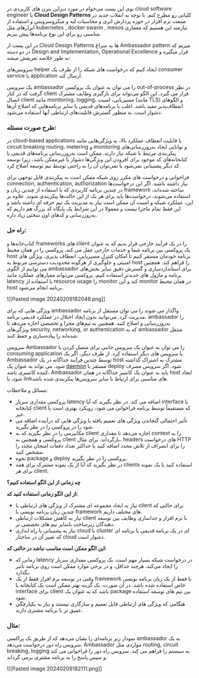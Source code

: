 توی این پست می‌خوام در مورد دیزاین پترن های کاربردی در cloud software engineer یا **Cloud Design Patterns** کلیاتی رو مطرح کنم. با توجه به انقلاب جدید در صنعت نرم افزار در حوزه پردازش ابری و محاسبات لبه و میکروسرویس و استفاده از ابزارهای مثل kubernetes , docker swarm , mesos نیازمند این هستیم که معماری مناسبی رو برای این نوع برنامه‌ها پیش ببریم.

در این پست از Cloud Design Patterns ها به سراغ Ambassador pattern میریم که در دو دسته Design and Implementation, Operational Excellence قرار میگیره و به طور خلاصه تعریفش میشه:

  
سرویس‌های helper ایجاد کنیم که درخواست های شبکه را از طرف یک consumer service یا application ارسال کند.

  

یک سرویس ambassador را می توان به عنوان یک پروکسی out-of-process در نظر گرفت که در کنار client قرار می گیرد. این الگو می‌تواند برای بارگیری وظایف مشترک اتصال client مانند monitoring، logging، مسیریابی، امنیت (مانند TLS) و الگوهای انعطاف‌پذیر مفید باشد. اغلب با برنامه‌های قدیمی یا سایر برنامه‌هایی که اصلاح آن‌ها دشوار است، به منظور گسترش قابلیت‌های ارتباطی آنها استفاده می‌شود.

### **طرح صورت مسئله:**

  
در cloud-based applications با قابلیت انعطاف عملکرد بالا، به ویژگی‌هایی مانند circuit breaking routing، metering و monitoring و توانایی ایجاد به‌روزرسانی‌های پیکربندی مرتبط با شبکه نیاز دارند. ممکن است به‌روزرسانی برنامه‌های قدیمی یا کتابخانه‌های کد موجود برای افزودن این ویژگی‌ها دشوار یا غیرممکن باشد، زیرا توسعه کد دیگر پشتیبانی نمی‌شود یا نمی‌توان آن را به راحتی توسط تیم توسعه اصلاح کرد.

فراخوانی و درخواست های مکرر روی شبکه ممکن است به پیکربندی قابل توجهی برای connection, authentication, authorization نیاز داشته باشند. اگر این درخواست‌ها در چندین برنامه کاربردی که با استفاده از چندین زبان و framework ساخته شده‌اند، استفاده می‌شوند، درخواست‌ها باید برای هر یک از این حالت‌ها پیکربندی شوند. علاوه بر این، عملکرد شبکه و امنیت آن ممکن است نیاز به مدیریت یک تیم حرفه ای داشته باشد و این فقط تمام ماجرا نیست و معمولا در این شرایط یک پایگاه کد بزرگ هم داریم که به‌روزرسانی و کدهای اون سختی زیاد داره.

### راه حل:

کتاب‌خانه‌ها و frameworks های client را در یک فرآیند خارجی قرار بدیم که به عنوان یک پروکسی بین برنامه شما و خدمات خارجی عمل می کنه. پروکسی را در همان محیط host برنامه خودمان مستقر کنیم تا امکان کنترل مسیریابی، انعطاف پذیری، ویژگی های امنیتی و جلوگیری از هرگونه محدودیت دسترسی مربوط به host را فراهم کند. همچنین می توانیم از الگوی ambassador برای استانداردسازی و گسترش دقیق سایر بخش‌های برنامه و ماژول های جدیدتر استفاده کنیم. پروکسی می‌تواند معیارهای عملکرد مانند latency یا استفاده از resource usage را monitor کند و این monitor در همان محیط host برنامه انجام می‌شود.

![[Pasted image 20240209182048.png]]

ویژگی هایی که برای ambassador واگذار می شوند را می توان مستقل از برنامه مدیریت کرد. می‌توانید بدون ایجاد اختلال در عملکرد قدیمی برنامه، ambassador را به‌روزرسانی و اصلاح کنید. همچنین به تیم‌های مجزا و تخصصی اجازه می‌دهد تا ویژگی‌های security, networking, or authentication که به ambassador منتقل شده‌اند را پیاده‌سازی و حفظ کنند.

سرویس Ambassador را می توان به عنوان یک سرویس جانبی برای متصل کردن با consuming application یا سرویس های دیگر استفاده کرد. از طرف دیگر، اگر یک Ambassador توسط چندین فرآیند جداگانه در یک host مشترک به اشتراک گذاشته شود، می تواند به عنوان یک [daemon](https://l.vrgl.ir/r?ad=1&l=https%3A%2F%2Ffa.wikipedia.org%2Fwiki%2F%25D8%25AF%25DB%258C%25D9%2585%25D9%2586&si=rawsa2ulfe1e&st=post&k=UddEj7W0wM%2B8Z8POYmbfYhvlcbdGQ1CqxUZ4rtP2TH0%3D) مستقر یا deploy شود. اگر سرویس مصرف کننده کانتینری باشد، Ambassador باید به عنوان یک کانتینر جداگانه در همان host ایجاد شود، با linkهای مناسبی برای ارتباط با سایر سرویس‌ها پیکربندی شده باشد.

مسائل و ملاحظات:

- پروکسی مقداری سربار latency اضافه می کند. در نظر بگیرید که آیا interface یا کتابخانه client که مستقیماً توسط برنامه فراخوانی می شود، رویکرد بهتری است یا خیر.
- تأثیر احتمالی گنجاندن ویژگی های تعمیم یافته یا ویژگی هایی که درآینده اضافه می شود را در پروکسی را در نظر بگیرید.
- مکانیزمی را در نظر بگیرید که به client اجازه می‌دهد تا مقداری context را به پروکسی و همچنین به client بازگرداند. برای مثال، headers های درخواست HTTP را برای انصراف از تلاش مجدد اضافه کنید یا حداکثر تعداد دفعات امتحان مجدد را مشخص کنید.
- نحوه package و deploy پروکسی را در نظر بگیرید.
- در نظر بگیرید که آیا از یک نمونه مشترک برای همه clients استفاده کنید یا یک نمونه برای هر client.

**چه زمانی از این الگو استفاده کنیم؟**

**از این الگو زمانی استفاده کنید که:**

- نیاز به ایجاد مجموعه ای مشترک از ویژگی های ارتباطی با client برای حالتی که چندین زبان برنامه نویسی یا framework های مختلف داریم.
- نیاز به کاهش مشکلات ارتباطی client با نرم افزار و جداسازی وظایف بین توسعه دهندگان زیرساخت باسایر تیم های تخصصی تر.
- نیاز به پشتیبانی یا راه اندازی cloud یا cluster ای در یک برنامه قدیمی یا برنامه ای که تغییر آن در ساختار cloud دشوار است.

**این الگو ممکن است مناسب نباشد در حالتی که:**

- زمانی که latency در درخواست شبکه بسیار مهم است. یک پروکسی مقداری سربار را ایجاد می‌کند، هرچند حداقل، و در برخی موارد ممکن است روی برنامه تأثیر بگذارد.
- وقتی در توسعه نرم افزار فقط از یک framework یا فقط از یک زبان برنامه نویسی خاص استفاده شده باشد. در آن صورت، یک گزینه بهتر ممکن است یک کتابخانه یا interface برای client باشد که به عنوان یک package بین تیم های توسعه استفاده شود.
- هنگامی که ویژگی های ارتباطی قابل تعمیم و سازگاری نیستند و نیاز به یکپارچگی عمیق تر با برنامه مشتری دارند.

### **مثال:**

نمودار زیر برنامه‌ای را نشان می‌دهد که از طریق یک پراکسی ambassador به یک سرویس راه دور درخواست می‌دهد. Ambassador مواردی مثل routing, circuit breaking, logging به سیستم را فراهم می کند. سرویس راه دور را فراخوانی می کند و سپس پاسخ را به برنامه مشتری برمی گرداند.


![[Pasted image 20240209182111.png]]